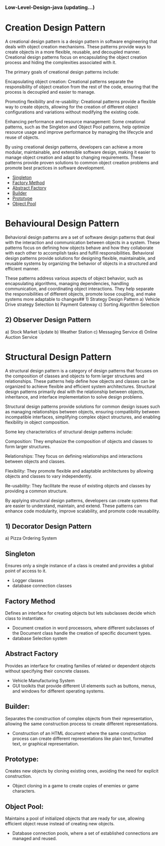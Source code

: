 ### Low-Level-Design-java (updating...)

# Creation Design Pattern
A creational design pattern is a design pattern in software engineering that deals with object creation mechanisms. These patterns provide ways to create objects in a more flexible, reusable, and decoupled manner. Creational design patterns focus on encapsulating the object creation process and hiding the complexities associated with it.

The primary goals of creational design patterns include:

Encapsulating object creation: Creational patterns separate the responsibility of object creation from the rest of the code, ensuring that the process is decoupled and easier to manage.

Promoting flexibility and re-usability: Creational patterns provide a flexible way to create objects, allowing for the creation of different object configurations and variations without modifying the existing code.

Enhancing performance and resource management: Some creational patterns, such as the Singleton and Object Pool patterns, help optimize resource usage and improve performance by managing the lifecycle and reuse of objects.

By using creational design patterns, developers can achieve a more modular, maintainable, and extensible software design, making it easier to manage object creation and adapt to changing requirements. These patterns provide proven solutions to common object creation problems and promote best practices in software development.


- [Singleton](#singleton)
- [Factory Method](#factory-method)
- [Abstract Factory](#abstract-factory)
- [Builder](#builder)
- [Prototype](#prototype)
- [Object Pool](#object-pool)

# Behavioural Design Pattern
Behavioral design patterns are a set of software design patterns that deal with the interaction and communication between objects in a system. These patterns focus on defining how objects behave and how they collaborate with each other to accomplish tasks and fulfill responsibilities. Behavioral design patterns provide solutions for designing flexible, maintainable, and reusable systems by organizing the behavior of objects in a structured and efficient manner.

These patterns address various aspects of object behavior, such as encapsulating algorithms, managing dependencies, handling communication, and coordinating object interactions. They help separate the responsibilities of different objects, promote loose coupling, and make systems more adaptable to changes## 1)  Strategy Design Pattern
  a)  Vehicle Drive strategy Selection
  b)  Payment Gateway
  c)  Sorting Algorithm Selection
## 2)  Observer Design Pattern
  a)  Stock Market Update
  b)  Weather Station
  c)  Messaging Service
  d)  Online Auction Service
  
# Structural Design Pattern
A structural design pattern is a category of design patterns that focuses on the composition of classes and objects to form larger structures and relationships. These patterns help define how objects and classes can be organized to achieve flexible and efficient system architectures. Structural design patterns primarily deal with the relationship between objects, inheritance, and interface implementation to solve design problems.

Structural design patterns provide solutions for common design issues such as managing relationships between objects, ensuring compatibility between incompatible interfaces, simplifying complex object structures, and enabling flexibility in object composition.

Some key characteristics of structural design patterns include:

Composition: They emphasize the composition of objects and classes to form larger structures.

Relationships: They focus on defining relationships and interactions between objects and classes.

Flexibility: They promote flexible and adaptable architectures by allowing objects and classes to vary independently.

Re-usability: They facilitate the reuse of existing objects and classes by providing a common structure.

By applying structural design patterns, developers can create systems that are easier to understand, maintain, and extend. These patterns can enhance code modularity, improve scalability, and promote code reusability.

## 1)  Decorator Design Pattern
  a)  Pizza Ordering System



## Singleton
Ensures only a single instance of a class is created and provides a global point of access to it.
- Logger classes
- database connection classes

## Factory Method
Defines an interface for creating objects but lets subclasses decide which class to instantiate.
- Document creation in word processors, where different subclasses of the Document class handle the creation of specific document types.
- database Selection system

## Abstract Factory
Provides an interface for creating families of related or dependent objects without specifying their concrete classes.
- Vehicle Manufacturing System
- GUI toolkits that provide different UI elements such as buttons, menus, and windows for different operating systems.

## Builder:
Separates the construction of complex objects from their representation, allowing the same construction process to create different representations.
- Construction of an HTML document where the same construction process can create different representations like plain text, formatted text, or graphical representation.

## Prototype:
Creates new objects by cloning existing ones, avoiding the need for explicit construction.
- Object cloning in a game to create copies of enemies or game characters.

## Object Pool:
Maintains a pool of initialized objects that are ready for use, allowing efficient object reuse instead of creating new objects.
- Database connection pools, where a set of established connections are managed and reused.

  
